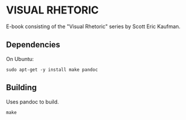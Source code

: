 # VISUAL RHETORIC

E-book consisting of the "Visual Rhetoric" series by Scott Eric Kaufman.

## Dependencies

On Ubuntu:

```
sudo apt-get -y install make pandoc
```

## Building

Uses pandoc to build.

```make```

